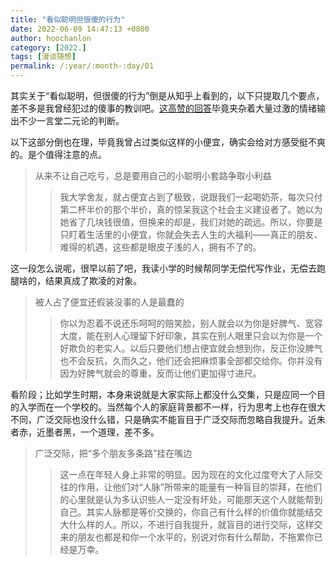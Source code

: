 ```yaml
---
title: "看似聪明但很傻的行为"
date: 2022-06-09 14:47:13 +0800
author: hoochanlon
category: [2022.]
tags: [漫谈随想]
permalink: /:year/:month-:day/01
---
```


其实关于“看似聪明，但很傻的行为”倒是从知乎上看到的，以下只提取几个要点，差不多是我曾经犯过的傻事的教训吧。[这高赞的回答](https://www.zhihu.com/question/60864080/answer/1700418247)毕竟夹杂着大量过激的情绪输出不少一言堂二元论的判断。

<!-- more -->

以下这部分倒也在理，毕竟我曾占过类似这样的小便宜，确实会给对方感受挺不爽的。是个值得注意的点。

> 从来不让自己吃亏，总是要用自己的小聪明小套路争取小利益
>> 我大学舍友，就占便宜占到了极致，说跟我们一起喝奶茶，每次只付第二杯半价的那个半价，真的惊呆我这个社会主义建设者了。她以为她省了几块钱很值，但换来的却是，我们对她的疏远。所以，你要是只盯着生活里的小便宜，你就会失去人生的大福利——真正的朋友、难得的机遇，这些都是眼皮子浅的人，拥有不了的。

这一段怎么说呢，很早以前了吧，我读小学的时候帮同学无偿代写作业，无偿去跑腿啥的，结果真成了欺凌的对象。

> 被人占了便宜还假装没事的人是最蠢的
>> 你以为忍着不说还乐呵呵的赔笑脸，别人就会以为你是好脾气、宽容大度，能在别人心理留下好印象，其实在别人眼里只会以为你是一个好欺负的老实人。以后只要他们想占便宜就会想到你，反正你没脾气也不会反抗，久而久之，他们还会把麻烦事全部都交给你。你并没有因为好脾气就会的尊重，反而让他们更加得寸进尺。

看阶段；比如学生时期，本身来说就是大家实际上都没什么交集，只是应同一个目的入学而在一个学校的。当然每个人的家庭背景都不一样，行为思考上也存在很大不同，广泛交际也没什么错，只是确实不能盲目于广泛交际而忽略自我提升。近朱者赤，近墨者黑，一个道理，差不多。

> 广泛交际，把“多个朋友多条路”挂在嘴边
>> 这一点在年轻人身上非常的明显。因为现在的文化过度夸大了人际交往的作用，让他们对“人脉”所带来的能量有一种盲目的崇拜，在他们的心里就是认为多认识些人一定没有坏处，可能那天这个人就能帮到自己。其实人脉都是等价交换的，你自己有什么样的价值你就能结交大什么样的人。所以，不进行自我提升，就盲目的进行交际，这样交来的朋友也都是和你一个水平的，别说对你有什么帮助，不拖累你已经是万幸。
